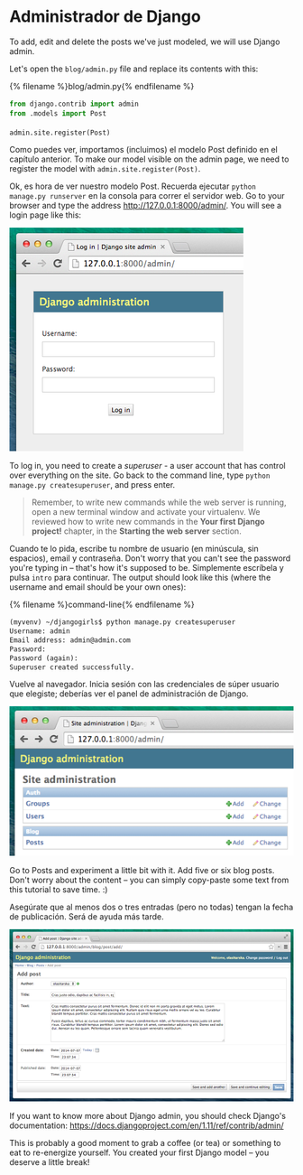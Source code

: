 # Administrador de Django

To add, edit and delete the posts we've just modeled, we will use Django admin.

Let's open the `blog/admin.py` file and replace its contents with this:

{% filename %}blog/admin.py{% endfilename %}

```python
from django.contrib import admin
from .models import Post

admin.site.register(Post)
```

Como puedes ver, importamos (incluimos) el modelo Post definido en el capítulo anterior. To make our model visible on the admin page, we need to register the model with `admin.site.register(Post)`.

Ok, es hora de ver nuestro modelo Post. Recuerda ejecutar `python manage.py runserver` en la consola para correr el servidor web. Go to your browser and type the address http://127.0.0.1:8000/admin/. You will see a login page like this:

![Página de inicio de sesión](images/login_page2.png)

To log in, you need to create a *superuser* - a user account that has control over everything on the site. Go back to the command line, type `python manage.py createsuperuser`, and press enter.

> Remember, to write new commands while the web server is running, open a new terminal window and activate your virtualenv. We reviewed how to write new commands in the **Your first Django project!** chapter, in the **Starting the web server** section.

Cuando te lo pida, escribe tu nombre de usuario (en minúscula, sin espacios), email y contraseña. Don't worry that you can't see the password you're typing in – that's how it's supposed to be. Simplemente escríbela y pulsa `intro` para continuar. The output should look like this (where the username and email should be your own ones):

{% filename %}command-line{% endfilename %}

    (myvenv) ~/djangogirls$ python manage.py createsuperuser
    Username: admin
    Email address: admin@admin.com
    Password:
    Password (again):
    Superuser created successfully.
    

Vuelve al navegador. Inicia sesión con las credenciales de súper usuario que elegiste; deberías ver el panel de administración de Django.

![Administrador de Django](images/django_admin3.png)

Go to Posts and experiment a little bit with it. Add five or six blog posts. Don't worry about the content – you can simply copy-paste some text from this tutorial to save time. :)

Asegúrate que al menos dos o tres entradas (pero no todas) tengan la fecha de publicación. Será de ayuda más tarde.

![Administrador de Django](images/edit_post3.png)

If you want to know more about Django admin, you should check Django's documentation: https://docs.djangoproject.com/en/1.11/ref/contrib/admin/

This is probably a good moment to grab a coffee (or tea) or something to eat to re-energize yourself. You created your first Django model – you deserve a little break!